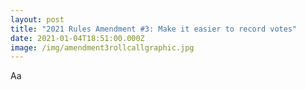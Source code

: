 ```yaml
---
layout: post
title: "2021 Rules Amendment #3: Make it easier to record votes"
date: 2021-01-04T18:51:00.000Z
image: /img/amendment3rollcallgraphic.jpg
---
```

Aa